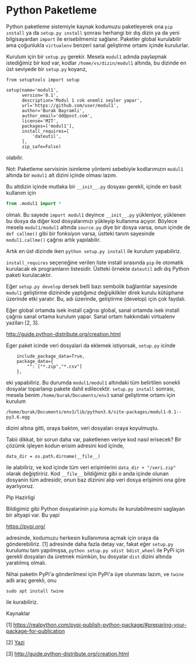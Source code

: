 # Python Paketleme

Python paketleme sistemiyle kaynak kodumuzu paketleyerek ona `pip
ınstall` ya da `setup.py ınstall` şonrası herhangi bir dış dizin ya da
yeni bilgisayardan `import` ile erisebilmemiz sağlanır. Paketler
global kurulabilir ama çoğunlukla `virtualenv` benzeri sanal
geliştirme ortamı içinde kurulurlar.

Kurulum için bir `setup.py` gerekir. Mesela `modul1` adında paylaşmak
istediğimiz bir kod var, kodlar `/home/vs/dizin/modul1` altında, bu
dizinde en üst seviyede bir `setup.py` koyarız, 

```
from setuptools import setup

setup(name='modul1',
      version='0.1',
      description='Modul 1 cok onemli seyler yapar',
      url='https://github.com/user/modul1',
      author='Burak Bayramli',
      author_email='dd@post.com',
      license='MIT',
      packages=['modul1'],
      install_requires=[
          'dateutil',
      ],
      zip_safe=False)
```

olabilir. 

Not: Paketleme servisinin isimleme yöntemi sebebiyle kodlarımızın
`modul1` altında bir `modul1` alt dizini içinde olması lazım.

Bu altdizin içinde mutlaka bir `__init__.py` dosyası gerekli, içinde
en basit kullanım için

```python
from .modul1 import *
```

olmalı. Bu sayede `import modul1` deyince `__init__.py` yükleniyor,
yüklenen bu dosya da diğer kod dosyalarımızı yükleyip kullanıma
açıyor. Böylece mesela `modul1/modul1` altında `source.py` diye bir
dosya varsa, onun içinde de `def callme()` gibi bir fonksiyon varsa,
üstteki tanım sayesinde `modul1.callme()` çağrısı artık yapılabilir.

Artık en üst dizinde iken `python setup.py install` ile
kurulum yapabiliriz.

`install_requires` seçeneğine verilen liste install sırasında `pip` ile
otomatik kurulacak ek programların listesidir. Üstteki örnekte
`dateutil` adlı dış Python paketi kurulacaktır.

Eğer `setup.py develop` dersek belli bazı sembolik bağlantılar
sayesinde `modul1` geliştirme dizininde yaptığımız değişiklikler direk
kurulu kütüphane üzerinde etki yaratır. Bu, adı üzerinde, geliştirme
(develop) için çok faydalı.

Eğer global ortamda isek install çağrısı global, sanal ortamda isek
install çağrısı sanal ortama kurulum yapar. Sanal ortam
hakkındaki virtualenv yaziları [2, 3].

http://guide.python-distribute.org/creation.html

Eger paket icinde veri dosyalari da eklemek istiyorsak, `setup.py` icinde

```
    include_package_data=True,
    package_data={
        "": ["*.zip","*.csv"]
    },
```

eki yapabiliriz. Bu durumda `modul1/modul1` altındaki tüm belirtilen
sonekli dosyalar toparlanıp pakete dahil edilecektir. `setup.py install`
sonrası, mesela benim `/home/burak/Documents/env3` sanal geliştirme
ortamı için kurulum

```
/home/burak/Documents/env3/lib/python3.6/site-packages/modul1-0.1--py3.6.egg
```

dizini altına gitti, oraya baktım, veri dosyaları oraya koyulmuştu. 

Tabii dikkat, bir sorun daha var, paketlenen veriye kod nasıl
erisecek? Bir çözümk işleyen kodun erisim adresini kod içinde,

```
data_dir = os.path.dirname(__file__)
```

ile alabiliriz, ve kod içinde tüm veri erişimlerini `data_dir + "/veri.zip"`
olarak değiştiririz. Kod `__file__` bildiğimiz gibi o anda içinde
olunan dosyanin tüm adresidir, onun baz dizinini alıp veri dosya
erişimini ona göre ayarlıyoruz. 

Pip Hazirligi

Bildigimiz gibi Python dosyalarinin `pip` komutu ile kurulabilmesini
saglayan bir altyapi var. Bu yapi

https://pypi.org/

adresinde, kodumuzu herkesin kullanımına açmak için oraya da gönderebiliriz.
[1] adresinde daha fazla detay var, fakat eğer `setup.py` kurulumu tam yapılmışsa,
`python setup.py sdist bdist_wheel` ile PyPi için gerekli dosyaları da üretmek
mümkün, bu dosyalar `dist` dizini altında yaratılmış olmalı. 

Nihai paketin PyPi'a gönderilmesi için PyPi'a üye olunması lazım, ve  `twine` adlı
araç gerekli, onu

```
sudo apt install twine
```

ile kurabiliriz.

Kaynaklar

[1] https://realpython.com/pypi-publish-python-package/#preparing-your-package-for-publication

[2] [Yazi](../../2018/08/virtualenv-python-izole-sanal-calsma.md)

[3] http://guide.python-distribute.org/creation.html




